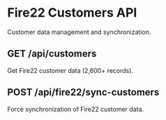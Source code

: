 # Fire22 Customers API

Customer data management and synchronization.

## GET /api/customers

Get Fire22 customer data (2,600+ records).

## POST /api/fire22/sync-customers

Force synchronization of Fire22 customer data.